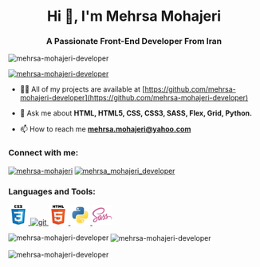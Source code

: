 <h1 align="center">Hi 👋, I'm Mehrsa Mohajeri</h1>
<h3 align="center">A Passionate Front-End Developer From Iran</h3>

<p align="left"> <img src="https://komarev.com/ghpvc/?username=mehrsa-mohajeri-developer&label=Profile%20views&color=0e75b6&style=flat" alt="mehrsa-mohajeri-developer" /> </p>

<p align="left"> <a href="https://github.com/ryo-ma/github-profile-trophy"><img src="https://github-profile-trophy.vercel.app/?username=mehrsa-mohajeri-developer" alt="mehrsa-mohajeri-developer" /></a> </p>

- 👨‍💻 All of my projects are available at [https://github.com/mehrsa-mohajeri-developer](https://github.com/mehrsa-mohajeri-developer)

- 💬 Ask me about **HTML, HTML5, CSS, CSS3, SASS, Flex, Grid, Python.**

- 📫 How to reach me **mehrsa.mohajeri@yahoo.com**

<h3 align="left">Connect with me:</h3>
<p align="left">
<a href="https://linkedin.com/in/mehrsa-mohajeri" target="blank"><img align="center" src="https://raw.githubusercontent.com/rahuldkjain/github-profile-readme-generator/master/src/images/icons/Social/linked-in-alt.svg" alt="mehrsa-mohajeri" height="30" width="40" /></a>
<a href="https://instagram.com/mehrsa_mohajeri_developer" target="blank"><img align="center" src="https://raw.githubusercontent.com/rahuldkjain/github-profile-readme-generator/master/src/images/icons/Social/instagram.svg" alt="mehrsa_mohajeri_developer" height="30" width="40" /></a>
</p>

<h3 align="left">Languages and Tools:</h3>
<p align="left"> <a href="https://www.w3schools.com/css/" target="_blank" rel="noreferrer"> <img src="https://raw.githubusercontent.com/devicons/devicon/master/icons/css3/css3-original-wordmark.svg" alt="css3" width="40" height="40"/> </a> <a href="https://git-scm.com/" target="_blank" rel="noreferrer"> <img src="https://www.vectorlogo.zone/logos/git-scm/git-scm-icon.svg" alt="git" width="40" height="40"/> </a> <a href="https://www.w3.org/html/" target="_blank" rel="noreferrer"> <img src="https://raw.githubusercontent.com/devicons/devicon/master/icons/html5/html5-original-wordmark.svg" alt="html5" width="40" height="40"/> </a> <a href="https://www.python.org" target="_blank" rel="noreferrer"> <img src="https://raw.githubusercontent.com/devicons/devicon/master/icons/python/python-original.svg" alt="python" width="40" height="40"/> </a> <a href="https://sass-lang.com" target="_blank" rel="noreferrer"> <img src="https://raw.githubusercontent.com/devicons/devicon/master/icons/sass/sass-original.svg" alt="sass" width="40" height="40"/> </a> </p>

<p><img align="left" src="https://github-readme-stats.vercel.app/api/top-langs?username=mehrsa-mohajeri-developer&show_icons=true&locale=en&layout=compact" alt="mehrsa-mohajeri-developer" /></p>

<p>&nbsp;<img align="center" src="https://github-readme-stats.vercel.app/api?username=mehrsa-mohajeri-developer&show_icons=true&locale=en" alt="mehrsa-mohajeri-developer" /></p>

<p><img align="center" src="https://github-readme-streak-stats.herokuapp.com/?user=mehrsa-mohajeri-developer&" alt="mehrsa-mohajeri-developer" /></p>
